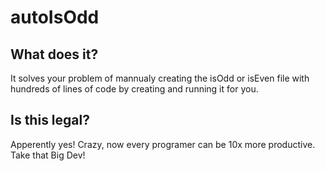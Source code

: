 # autoIsOdd
## What does it?
It solves your problem of mannualy creating the isOdd or isEven file with hundreds of lines of code by creating and running it for you.
## Is this legal?
Apperently yes! Crazy, now every programer can be 10x more productive. Take that Big Dev!
